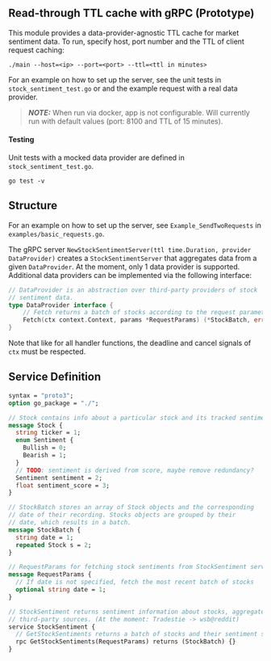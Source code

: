## Read-through TTL cache with gRPC (Prototype)

This module provides a data-provider-agnostic TTL cache for market sentiment data. To run, specify
host, port number and the TTL of client request caching:

```
./main --host=<ip> --port=<port> --ttl=<ttl in minutes>
```

For an example on how to set up the server, see the unit tests in `stock_sentiment_test.go` or and the example
request with a real data provider.

> **_NOTE:_** When run via docker, app is not configurable. Will currently run with default values (port: 8100 and TTL of 15 minutes).

#### Testing

Unit tests with a mocked data provider are defined in `stock_sentiment_test.go`. 

```
go test -v
```

## Structure

For an example on how to set up the server, see `Example_SendTwoRequests` in `examples/basic_requests.go`. 

The gRPC server `NewStockSentimentServer(ttl time.Duration, provider DataProvider)` creates a `StockSentimentServer` that 
aggregates data from a given `DataProvider`. At the moment, only 1 data provider is supported. Additional data providers
can be implemented via the following interface: 

```go
// DataProvider is an abstraction over third-party providers of stock
// sentiment data.
type DataProvider interface {
	// Fetch returns a batch of stocks according to the request parameters.
	Fetch(ctx context.Context, params *RequestParams) (*StockBatch, error)
}
```

Note that like for all handler functions, the deadline and cancel signals of `ctx` must be respected.

## Service Definition

```protobuf
syntax = "proto3";
option go_package = "./";

// Stock contains info about a particular stock and its tracked sentiment.
message Stock {
  string ticker = 1;
  enum Sentiment {
    Bullish = 0;
    Bearish = 1;
  }
  // TODO: sentiment is derived from score, maybe remove redundancy?
  Sentiment sentiment = 2;
  float sentiment_score = 3;
}

// StockBatch stores an array of Stock objects and the corresponding
// date of their recording. Stocks objects are grouped by their
// date, which results in a batch.
message StockBatch {
  string date = 1;
  repeated Stock s = 2;
}

// RequestParams for fetching stock sentiments from StockSentiment service
message RequestParams {
  // If date is not specified, fetch the most recent batch of stocks
  optional string date = 1;
}

// StockSentiment returns sentiment information about stocks, aggregated from
// third-party sources. (At the moment: Tradestie -> wsb@reddit)
service StockSentiment {
  // GetStockSentiments returns a batch of stocks and their sentiment scores.
  rpc GetStockSentiments(RequestParams) returns (StockBatch) {}
}
```

